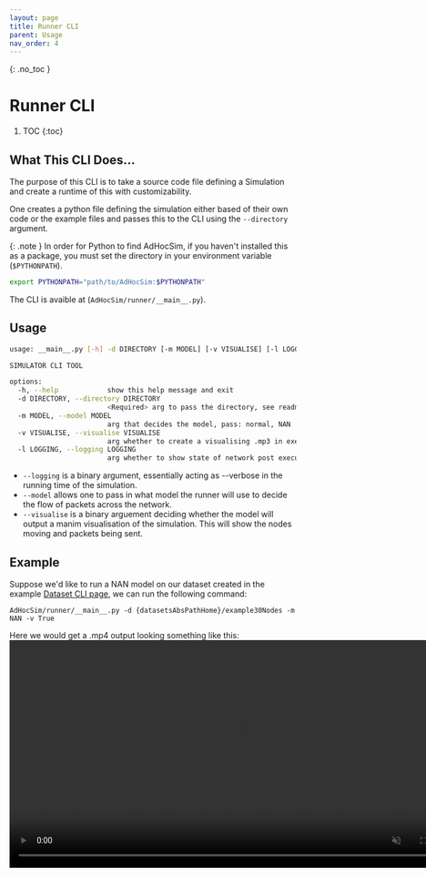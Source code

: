 ```yaml
---
layout: page
title: Runner CLI
parent: Usage
nav_order: 4
---
```

{: .no_toc }
# Runner CLI
1. TOC
{:toc}
## What This CLI Does...
The purpose of this CLI is to take a source code file defining a Simulation and create a runtime of this with customizability. 

One creates a python file defining the simulation either based of their own code or the example files and passes this to the CLI using the `--directory` argument. 

{: .note }
In order for Python to find AdHocSim, if you haven't installed this as a package, you must set the directory in your environment variable (`$PYTHONPATH`).

```bash
export PYTHONPATH="path/to/AdHocSim:$PYTHONPATH" 

```

The CLI is avaible at (`AdHocSim/runner/__main__.py`).
## Usage
```bash
usage: __main__.py [-h] -d DIRECTORY [-m MODEL] [-v VISUALISE] [-l LOGGING]

SIMULATOR CLI TOOL

options:
  -h, --help            show this help message and exit
  -d DIRECTORY, --directory DIRECTORY
                        <Required> arg to pass the directory, see readme
  -m MODEL, --model MODEL
                        arg that decides the model, pass: normal, NAN
  -v VISUALISE, --visualise VISUALISE
                        arg whether to create a visualising .mp3 in exec path
  -l LOGGING, --logging LOGGING
                        arg whether to show state of network post execution in stdout
```
- `--logging` is a binary argument, essentially acting as --verbose in the running time of the simulation. 
- `--model` allows one to pass in what model the runner will use to decide the flow of packets across the network.
- `--visualise` is a binary arguement deciding whether the model will output a manim visualisation of the simulation. This will show the nodes moving and packets being sent.

## Example
Suppose we'd like to run a NAN model on our dataset created in the example [Dataset CLI page]({{site.baseurl}}/docs/usage/datasetMaker.html#example-usage), we can run the following command:
```
AdHocSim/runner/__main__.py -d {datasetsAbsPathHome}/example30Nodes -m NAN -v True
```
Here we would get a .mp4 output looking something like this:
<video width="800" muted autoplay controls>
    <source src="{{site.baseurl}}/assets/exampleRunthrough.mp4" type="video/mp4">
</video>